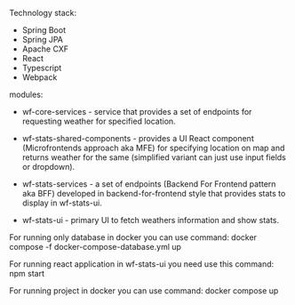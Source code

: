 Technology stack:
- Spring Boot
- Spring JPA
- Apache CXF
- React
- Typescript
- Webpack

modules: 
 - wf-core-services - service that provides a set of endpoints for requesting weather for specified location.

 - wf-stats-shared-components - provides a UI React component (Microfrontends approach aka MFE) for specifying 
location on map and returns weather for the same (simplified variant can just use input fields or dropdown).

 - wf-stats-services - a set of endpoints (Backend For Frontend pattern aka BFF) developed in backend-for-frontend 
style that provides stats to display in wf-stats-ui.

- wf-stats-ui - primary UI to fetch weathers information and show stats.

For running only database in docker you can use command:
    docker compose -f docker-compose-database.yml up

For running react application in wf-stats-ui you need use this command:
    npm start

For running project in docker you can use command:
    docker compose up